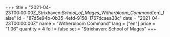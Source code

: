 +++
title = "2021-04-23T00:00:00Z_Strixhaven:_School_of_Mages_Witherbloom_Command_[en]_false"
id = "87d5e94b-0b35-4efd-9158-1767dcaea38c"
date = "2021-04-23T00:00:00Z"
name = "Witherbloom Command"
lang = ["en"]
price = "1.06"
quantity = 4
foil = false
set = "Strixhaven: School of Mages"
+++
